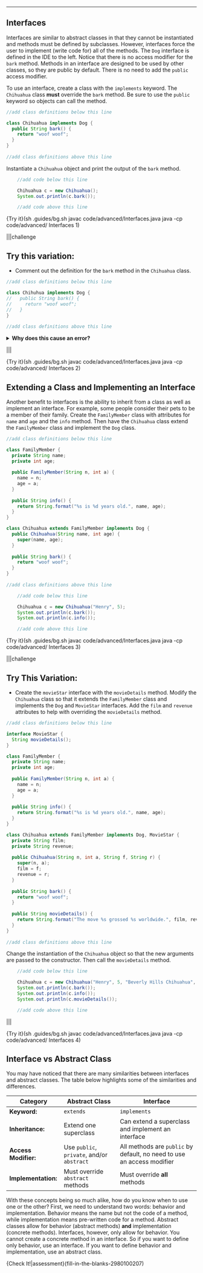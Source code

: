 ----------

## Interfaces

Interfaces are similar to abstract classes in that they cannot be instantiated and methods must be defined by subclasses. However, interfaces force the user to implement (write code for) all of the methods. The `Dog` interface is defined in the IDE to the left. Notice that there is no access modifier for the `bark` method. Methods in an interface are designed to be used by other classes, so they are public by default. There is no need to add the `public` access modifier.

To use an interface, create a class with the `implements` keyword. The `Chihuahua` class **must** override the `bark` method. Be sure to use the `public` keyword so objects can call the method.

```java
//add class definitions below this line

class Chihuahua implements Dog {
  public String bark() {
    return "woof woof";
  }
}
 
//add class definitions above this line
```

Instantiate a `Chihuahua` object and print the output of the `bark` method.

```java
    //add code below this line

    Chihuahua c = new Chihuahua();
    System.out.println(c.bark());

    //add code above this line
```

{Try it}(sh .guides/bg.sh javac code/advanced/Interfaces.java java -cp code/advanced/ Interfaces 1)

|||challenge
## Try this variation:
* Comment out the definition for the `bark` method in the `Chihuahua` class.

```java
//add class definitions below this line

class Chihuhua implements Dog {
//   public String bark() {
//     return "woof woof";
//   }
}
 
//add class definitions above this line
```

<details>
  <summary><strong>Why does this cause an error?</strong></summary>
  The <code>Dog</code> interface requires that classes override the <code>bark</code> method. Since the method is commented out, Java throws an error.
</details>

|||

{Try it}(sh .guides/bg.sh javac code/advanced/Interfaces.java java -cp code/advanced/ Interfaces 2)

## Extending a Class and Implementing an Interface

Another benefit to interfaces is the ability to inherit from a class as well as implement an interface. For example, some people consider their pets to be a member of their family. Create the `FamilyMember` class with attributes for `name` and `age` and the `info` method. Then have the `Chihuahua` class extend the `FamilyMember` class and implement the `Dog` class.

```java
//add class definitions below this line

class FamilyMember {
  private String name;
  private int age;
  
  public FamilyMember(String n, int a) {
    name = n;
    age = a;
  }
  
  public String info() {
    return String.format("%s is %d years old.", name, age);
  }
}

class Chihuahua extends FamilyMember implements Dog {
  public Chihuahua(String name, int age) {
    super(name, age);
  }
  
  public String bark() {
    return "woof woof";
  }
}
 
//add class definitions above this line
```

```java
    //add code below this line

    Chihuahua c = new Chihuahua("Henry", 5);
    System.out.println(c.bark());
    System.out.println(c.info());

    //add code above this line
```

{Try it}(sh .guides/bg.sh javac code/advanced/Interfaces.java java -cp code/advanced/ Interfaces 3)

|||challenge
## Try This Variation:
* Create the `movieStar` interface with the `movieDetails` method. Modify the `Chihuahua` class so that it extends the `FamilyMember` class and implements the `Dog` and `MovieStar` interfaces. Add the `film` and `revenue` attributes to help with overriding the `movieDetails` method.
```java
//add class definitions below this line

interface MovieStar {
  String movieDetails();
}

class FamilyMember {
  private String name;
  private int age;
  
  public FamilyMember(String n, int a) {
    name = n;
    age = a;
  }
  
  public String info() {
    return String.format("%s is %d years old.", name, age);
  }
}

class Chihuahua extends FamilyMember implements Dog, MovieStar {
  private String film;
  private String revenue;
  
  public Chihuahua(String n, int a, String f, String r) {
    super(n, a);
    film = f;
    revenue = r;
  }
  
  public String bark() {
    return "woof woof";
  }
  
  public String movieDetails() {
    return String.format("The move %s grossed %s worldwide.", film, revenue);
  }
}
 
//add class definitions above this line
```

Change the instantiation of the `Chihuahua` object so that the new arguments are passed to the constructor. Then call the `movieDetails` method.

```java
    //add code below this line

    Chihuahua c = new Chihuahua("Henry", 5, "Beverly Hills Chihuahua", "$149,281,606");
    System.out.println(c.bark());
    System.out.println(c.info());
    System.out.println(c.movieDetails());

    //add code above this line
```

|||

{Try it}(sh .guides/bg.sh javac code/advanced/Interfaces.java java -cp code/advanced/ Interfaces 4)

## Interface vs Abstract Class

You may have noticed that there are many similarities between interfaces and abstract classes. The table below highlights some of the similarities and differences.

|Category|Abstract Class|Interface|
|--------|--------------|------------|
|**Keyword:**|`extends`|`implements`|
|**Inheritance:**|Extend one superclass|Can extend a superclass and implement an interface|
|**Access Modifier:**|Use `public`, `private`, and/or `abstract`|All methods are `public` by default, no need to use an access modifier|
|**Implementation:**|Must override `abstract` methods|Must override **all** methods|

With these concepts being so much alike, how do you know when to use one or the other? First, we need to understand two words: behavior and implementation. Behavior means the name but not the code of a method, while implementation means pre-written code for a method. Abstract classes allow for behavior (abstract methods) **and** implementation (concrete methods). Interfaces, however, only allow for behavior. You cannot create a concrete method in an interface. So if you want to define only behavior, use an interface. If you want to define behavior and implementation, use an abstract class.

{Check It!|assessment}(fill-in-the-blanks-2980100207)
